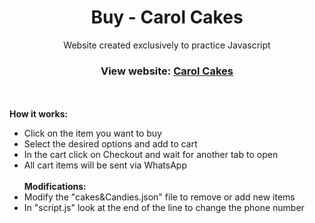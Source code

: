 # <h1 align="center">Buy - Carol Cakes</h1>
<p align="center">Website created exclusively to practice Javascript</p>
<h3 align="center">View website: <a href="https://deiwd.github.io/carol-cakes/">Carol Cakes</a></h3>

<br/><br/>
<b>How it works:</b>
- Click on the item you want to buy
- Select the desired options and add to cart
- In the cart click on Checkout and wait for another tab to open
- All cart items will be sent via WhatsApp
<br/><br/>
<b>Modifications:</b>
- Modify the "cakes&Candies.json" file to remove or add new items
- In "script.js" look at the end of the line to change the phone number